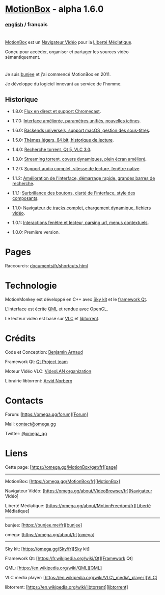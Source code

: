 # [MotionBox] - alpha 1.6.0

### [english](../../Readme.html) / français

#

[MotionBox] est un [Navigateur Vidéo] pour la [Liberté Médiatique].

Conçu pour accéder, organiser et partager les sources vidéo sémantiquement.

#

Je suis [bunjee] et j'ai commencé MotionBox en 2011.

Je développe du logiciel innovant au service de l'homme.


## Historique

- 1.8.0: [Flux en direct et support Chromecast](../changes/1.8.0.html).

- 1.7.0: [Interface améliorée, paramètres unifiés, nouvelles icônes](../changes/1.7.0.html).

- 1.6.0: [Backends universels, support macOS, gestion des sous-titres](../changes/1.6.0.html).

- 1.5.0: [Thèmes légers, 64 bit, historique de lecture](../changes/1.5.0.html).

- 1.4.0: [Recherche torrent, Qt 5, VLC 3.0](../changes/1.4.0.html).

- 1.3.0: [Streaming torrent, covers dynamiques, plein écran amélioré](../changes/1.3.0.html).

- 1.2.0: [Support audio complet, vitesse de lecture, fenêtre native](../changes/1.2.0.html).

- 1.1.2: [Amélioration de l'interface, démarrage rapide, grandes barres de recherche](../changes/1.1.2.html).

- 1.1.1: [Surbrillance des boutons, clarté de l'interface, style des composants](../changes/1.1.1.html).

- 1.1.0: [Navigateur de tracks complet, chargement dynamique, fichiers vidéo](../changes/1.1.0.html).

- 1.0.1: [Interactions fenêtre et lecteur, parsing url, menus contextuels](../changes/1.0.1.html).

- 1.0.0: Première version.


# Pages

Raccourcis: [documents/fr/shortcuts.html](shortcuts.html)


# Technologie

MotionMonkey est développé en C++ avec [Sky kit] et le [framework Qt].

L'interface est écrite [QML] et rendue avec OpenGL.

Le lecteur vidéo est basé sur [VLC] et [libtorrent].


# Crédits

Code et Conception: [Benjamin Arnaud](https://bunjee.me/fr)

Framework Qt: [Qt Project team](https://www.qt.io)

Moteur Vidéo VLC: [VideoLAN organization](https://www.videolan.org)

Librairie libtorrent: [Arvid Norberg](https://www.libtorrent.org)


# Contacts

Forum: [https://omega.gg/forum][Forum]

Mail: [contact@omega.gg][Mail]

Twitter: [@omega_gg][Twitter]

[Forum]: https://omega.gg/forum

[Mail]: mailto:contact@omega.gg

[Twitter]: https://twitter.com/omega_gg


# Liens

Cette page: [https://omega.gg/MotionBox/get/fr][page]

[page]: https://omega.gg/MotionBox/get/fr

---

MotionBox: [https://omega.gg/MotionBox/fr][MotionBox]

Navigateur Vidéo: [https://omega.gg/about/VideoBrowser/fr][Navigateur Vidéo]

Liberté Médiatique: [https://omega.gg/about/MotionFreedom/fr][Liberté Médiatique]

[MotionBox]: https://omega.gg/MotionBox/fr

[Navigateur Vidéo]: https://omega.gg/about/VideoBrowser/fr

[Liberté Médiatique]: https://omega.gg/about/MotionFreedom/fr

---

bunjee: [https://bunjee.me/fr][bunjee]

omega: [https://omega.gg/about/fr][omega]

[bunjee]: https://bunjee.me/fr

[omega]: https://omega.gg/about/fr

---

Sky kit: [https://omega.gg/Sky/fr][Sky kit]

Framework Qt: [https://fr.wikipedia.org/wiki/Qt][Framework Qt]

QML: [https://en.wikipedia.org/wiki/QML][QML]

VLC media player: [https://en.wikipedia.org/wiki/VLC\_media\_player][VLC]

libtorrent: [https://en.wikipedia.org/wiki/libtorrent][libtorrent]

[Sky kit]: https://omega.gg/Sky/fr

[Framework Qt]: https://fr.wikipedia.org/wiki/Qt

[QML]: https://en.wikipedia.org/wiki/QML

[VLC]: https://fr.wikipedia.org/wiki/VLC_media_player

[libtorrent]: https://en.wikipedia.org/wiki/libtorrent
